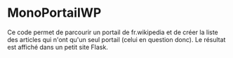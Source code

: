 # MonoPortailWP
Ce code permet de parcourir un portail de fr.wikipedia et de créer la liste des articles qui n'ont qu'un seul portail (celui en question donc). Le résultat est affiché dans un petit site Flask.

